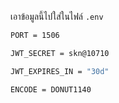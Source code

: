 เอาข้อมูลนี้ไปใส่ในไฟล์ `` .env ``
``` bash 
PORT = 1506

JWT_SECRET = skn@10710

JWT_EXPIRES_IN = "30d"

ENCODE = DONUT1140
```
